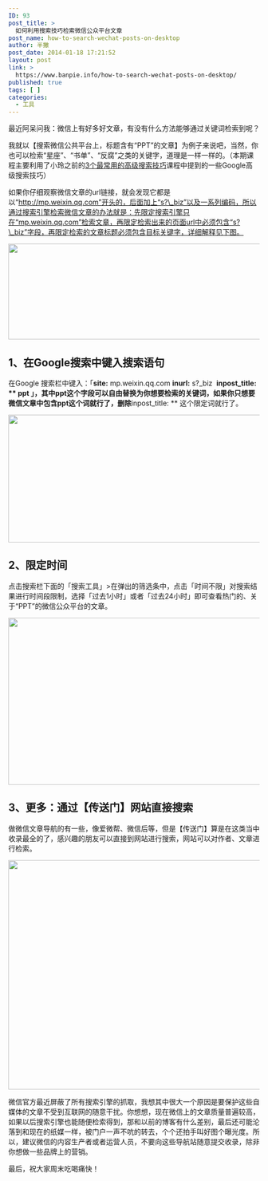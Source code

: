 ```yaml
---
ID: 93
post_title: >
  如何利用搜索技巧检索微信公众平台文章
post_name: how-to-search-wechat-posts-on-desktop
author: 半撇
post_date: 2014-01-18 17:21:52
layout: post
link: >
  https://www.banpie.info/how-to-search-wechat-posts-on-desktop/
published: true
tags: [ ]
categories:
  - 工具
---
```

最近阿呆问我：微信上有好多好文章，有没有什么方法能够通过关键词检索到呢？

我就以【搜索微信公共平台上，标题含有“PPT”的文章】为例子来说吧，当然，你也可以检索“星座”、“书单”、“反腐”之类的关键字，道理是一样一样的。（本期课程主要利用了小玲之前的[3个最常用的高级搜索技巧][1]课程中提到的一些Google高级搜索技巧）

如果你仔细观察微信文章的url链接，就会发现它都是以“http://mp.weixin.qq.com”开头的，后面加上“s?\_biz”以及一系列编码，所以通过搜索引擎检索微信文章的办法就是：先限定搜索引擎只在“mp.weixin.qq.com”检索文章，再限定检索出来的页面url中必须包含“s?\_biz”字段，再限定检索的文章标题必须包含目标关键字，详细解释见下图。

[<img class="alignnone size-full wp-image-2382" src="http://www.banpie.info/wp-content/uploads/2019/04/unnamed-file-25.jpg" width="620" height="192" alt="" />][2]

## 1、在Google搜索中键入搜索语句

在Google 搜索栏中键入：「**site:** mp.weixin.qq.com **inurl:** s?_biz  **inpost_title: ** ppt 」，其中ppt这个字段可以自由替换为你想要检索的关键词，如果你只想要微信文章中包含ppt这个词就行了，删除**inpost_title: ** 这个限定词就行了。

[<img class="alignnone size-full wp-image-2384" src="http://www.banpie.info/wp-content/uploads/2019/04/unnamed-file-27.jpg" width="620" height="256" alt="" />][3]

## 2、限定时间

点击搜索栏下面的「搜索工具」>在弹出的筛选条中，点击「时间不限」对搜索结果进行时间段限制，选择「过去1小时」或者「过去24小时」即可查看热门的、关于“PPT”的微信公众平台的文章。

[<img class="alignnone size-full wp-image-2385" src="http://www.banpie.info/wp-content/uploads/2019/04/unnamed-file-28.jpg" width="620" height="335" alt="" />][4]

## 3、更多：通过【传送门】网站直接搜索

做微信文章导航的有一些，像爱微帮、微信后等，但是【传送门】算是在这类当中收录最全的了，感兴趣的朋友可以直接到网站进行搜索，网站可以对作者、文章进行检索。

[<img class="alignnone size-full wp-image-2390" src="http://www.banpie.info/wp-content/uploads/2019/04/unnamed-file-32.jpg" width="620" height="460" alt="" />][5]

微信官方最近屏蔽了所有搜索引擎的抓取，我想其中很大一个原因是要保护这些自媒体的文章不受到互联网的随意干扰。你想想，现在微信上的文章质量普遍较高，如果以后搜索引擎也能随便检索得到，那和以前的博客有什么差别，最后还可能沦落到和现在的纸媒一样，被门户一声不吭的转去，个个还拍手叫好图个曝光度。所以，建议微信的内容生产者或者运营人员，不要向这些导航站随意提交收录，除非你想做一些品牌上的营销。

最后，祝大家周末吃喝痛快！

 [1]: http://www.banpie.info/2013/12/advanced-search-tips/
 [2]: http://www.banpie.info/wp-content/uploads/2019/04/unnamed-file-25.jpg
 [3]: http://www.banpie.info/wp-content/uploads/2019/04/unnamed-file-27.jpg
 [4]: http://www.banpie.info/wp-content/uploads/2019/04/unnamed-file-28.jpg
 [5]: http://www.banpie.info/wp-content/uploads/2019/04/unnamed-file-32.jpg